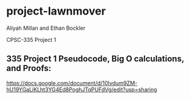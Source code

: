 # project-lawnmover


Aliyah Millan and Ethan Bockler


CPSC-335 Project 1


## 335 Project 1 Pseudocode, Big O calculations, and Proofs:
https://docs.google.com/document/d/10Iydum9ZM-hU19YGaLiKLht3YG4Ed8PoghJTqPUFdVg/edit?usp=sharing
